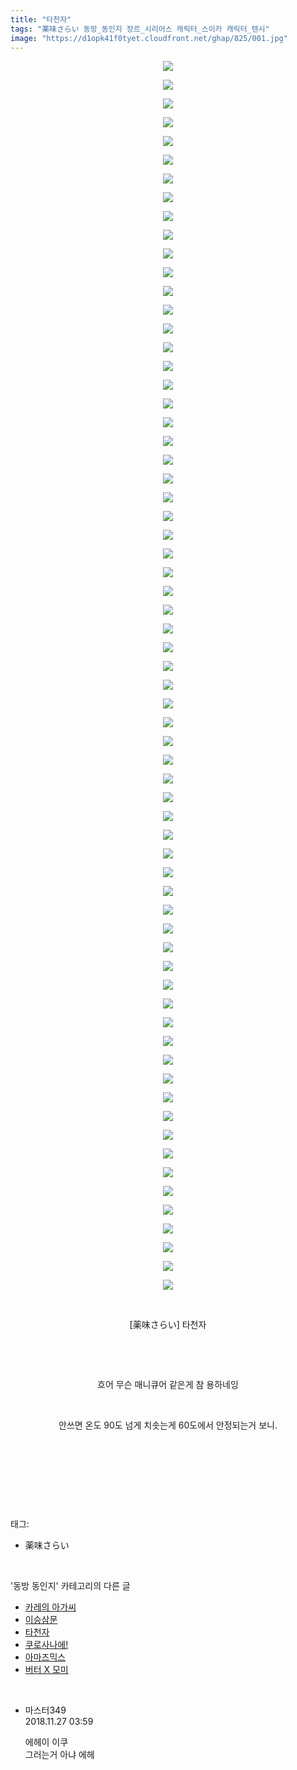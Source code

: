 ```yaml
---
title: "타천자"
tags: "薬味さらい 동방_동인지 장르_시리어스 캐릭터_스이카 캐릭터_텐시"
image: "https://d1opk41f0tyet.cloudfront.net/ghap/825/001.jpg"
---
```

<div class="article">
<p style="text-align: center; clear: none; float: none;"><img src="{{ site.imgserver10 }}/ghap/825/001.jpg"/></p>
<p style="text-align: center; clear: none; float: none;"><img src="{{ site.imgserver10 }}/ghap/825/002.jpg"/></p>
<p style="text-align: center; clear: none; float: none;"><img src="{{ site.imgserver10 }}/ghap/825/003.jpg"/></p>
<p style="text-align: center; clear: none; float: none;"><img src="{{ site.imgserver10 }}/ghap/825/004.jpg"/></p>
<p style="text-align: center; clear: none; float: none;"><img src="{{ site.imgserver10 }}/ghap/825/005.jpg"/></p>
<p style="text-align: center; clear: none; float: none;"><img src="{{ site.imgserver10 }}/ghap/825/006.jpg"/></p>
<p style="text-align: center; clear: none; float: none;"><img src="{{ site.imgserver10 }}/ghap/825/007.jpg"/></p>
<p style="text-align: center; clear: none; float: none;"><img src="{{ site.imgserver10 }}/ghap/825/008.jpg"/></p>
<p style="text-align: center; clear: none; float: none;"><img src="{{ site.imgserver10 }}/ghap/825/009.jpg"/></p>
<p style="text-align: center; clear: none; float: none;"><img src="{{ site.imgserver10 }}/ghap/825/010.jpg"/></p>
<p style="text-align: center; clear: none; float: none;"><img src="{{ site.imgserver10 }}/ghap/825/011.jpg"/></p>
<p style="text-align: center; clear: none; float: none;"><img src="{{ site.imgserver10 }}/ghap/825/012.jpg"/></p>
<p style="text-align: center; clear: none; float: none;"><img src="{{ site.imgserver10 }}/ghap/825/013.jpg"/></p>
<p style="text-align: center; clear: none; float: none;"><img src="{{ site.imgserver10 }}/ghap/825/014.jpg"/></p>
<p style="text-align: center; clear: none; float: none;"><img src="{{ site.imgserver10 }}/ghap/825/015.jpg"/></p>
<p style="text-align: center; clear: none; float: none;"><img src="{{ site.imgserver10 }}/ghap/825/016.jpg"/></p>
<p style="text-align: center; clear: none; float: none;"><img src="{{ site.imgserver10 }}/ghap/825/017.jpg"/></p>
<p style="text-align: center; clear: none; float: none;"><img src="{{ site.imgserver10 }}/ghap/825/018.jpg"/></p>
<p style="text-align: center; clear: none; float: none;"><img src="{{ site.imgserver10 }}/ghap/825/019.jpg"/></p>
<p style="text-align: center; clear: none; float: none;"><img src="{{ site.imgserver10 }}/ghap/825/020.jpg"/></p>
<p style="text-align: center; clear: none; float: none;"><img src="{{ site.imgserver10 }}/ghap/825/021.jpg"/></p>
<p style="text-align: center; clear: none; float: none;"><img src="{{ site.imgserver10 }}/ghap/825/022.jpg"/></p>
<p style="text-align: center; clear: none; float: none;"><img src="{{ site.imgserver10 }}/ghap/825/023.jpg"/></p>
<p style="text-align: center; clear: none; float: none;"><img src="{{ site.imgserver10 }}/ghap/825/024.jpg"/></p>
<p style="text-align: center; clear: none; float: none;"><img src="{{ site.imgserver10 }}/ghap/825/025.jpg"/></p>
<p style="text-align: center; clear: none; float: none;"><img src="{{ site.imgserver10 }}/ghap/825/026.jpg"/></p>
<p style="text-align: center; clear: none; float: none;"><img src="{{ site.imgserver10 }}/ghap/825/027.jpg"/></p>
<p style="text-align: center; clear: none; float: none;"><img src="{{ site.imgserver10 }}/ghap/825/028.jpg"/></p>
<p style="text-align: center; clear: none; float: none;"><img src="{{ site.imgserver10 }}/ghap/825/029.jpg"/></p>
<p style="text-align: center; clear: none; float: none;"><img src="{{ site.imgserver10 }}/ghap/825/030.jpg"/></p>
<p style="text-align: center; clear: none; float: none;"><img src="{{ site.imgserver10 }}/ghap/825/031.jpg"/></p>
<p style="text-align: center; clear: none; float: none;"><img src="{{ site.imgserver10 }}/ghap/825/032.jpg"/></p>
<p style="text-align: center; clear: none; float: none;"><img src="{{ site.imgserver10 }}/ghap/825/033.jpg"/></p>
<p style="text-align: center; clear: none; float: none;"><img src="{{ site.imgserver10 }}/ghap/825/034.jpg"/></p>
<p style="text-align: center; clear: none; float: none;"><img src="{{ site.imgserver10 }}/ghap/825/035.jpg"/></p>
<p style="text-align: center; clear: none; float: none;"><img src="{{ site.imgserver10 }}/ghap/825/036.jpg"/></p>
<p style="text-align: center; clear: none; float: none;"><img src="{{ site.imgserver10 }}/ghap/825/037.jpg"/></p>
<p style="text-align: center; clear: none; float: none;"><img src="{{ site.imgserver10 }}/ghap/825/038.jpg"/></p>
<p style="text-align: center; clear: none; float: none;"><img src="{{ site.imgserver10 }}/ghap/825/039.jpg"/></p>
<p style="text-align: center; clear: none; float: none;"><img src="{{ site.imgserver10 }}/ghap/825/040.jpg"/></p>
<p style="text-align: center; clear: none; float: none;"><img src="{{ site.imgserver10 }}/ghap/825/041.jpg"/></p>
<p style="text-align: center; clear: none; float: none;"><img src="{{ site.imgserver10 }}/ghap/825/042.jpg"/></p>
<p style="text-align: center; clear: none; float: none;"><img src="{{ site.imgserver10 }}/ghap/825/043.jpg"/></p>
<p style="text-align: center; clear: none; float: none;"><img src="{{ site.imgserver10 }}/ghap/825/044.jpg"/></p>
<p style="text-align: center; clear: none; float: none;"><img src="{{ site.imgserver10 }}/ghap/825/045.jpg"/></p>
<p style="text-align: center; clear: none; float: none;"><img src="{{ site.imgserver10 }}/ghap/825/046.jpg"/></p>
<p style="text-align: center; clear: none; float: none;"><img src="{{ site.imgserver10 }}/ghap/825/047.jpg"/></p>
<p style="text-align: center; clear: none; float: none;"><img src="{{ site.imgserver10 }}/ghap/825/048.jpg"/></p>
<p style="text-align: center; clear: none; float: none;"><img src="{{ site.imgserver10 }}/ghap/825/049.jpg"/></p>
<p style="text-align: center; clear: none; float: none;"><img src="{{ site.imgserver10 }}/ghap/825/050.jpg"/></p>
<p style="text-align: center; clear: none; float: none;"><img src="{{ site.imgserver10 }}/ghap/825/051.jpg"/></p>
<p style="text-align: center; clear: none; float: none;"><img src="{{ site.imgserver10 }}/ghap/825/052.jpg"/></p>
<p style="text-align: center; clear: none; float: none;"><img src="{{ site.imgserver10 }}/ghap/825/053.jpg"/></p>
<p style="text-align: center; clear: none; float: none;"><img src="{{ site.imgserver10 }}/ghap/825/054.jpg"/></p>
<p style="text-align: center; clear: none; float: none;"><img src="{{ site.imgserver10 }}/ghap/825/055.jpg"/></p>
<p style="text-align: center; clear: none; float: none;"><img src="{{ site.imgserver10 }}/ghap/825/056.jpg"/></p>
<p style="text-align: center; clear: none; float: none;"><img src="{{ site.imgserver10 }}/ghap/825/057.jpg"/></p>
<p style="text-align: center; clear: none; float: none;"><img src="{{ site.imgserver10 }}/ghap/825/058.jpg"/></p>
<p style="text-align: center; clear: none; float: none;"><img src="{{ site.imgserver10 }}/ghap/825/059.jpg"/></p>
<p style="text-align: center; clear: none; float: none;"><img src="{{ site.imgserver10 }}/ghap/825/060.jpg"/></p>
<p style="text-align: center; clear: none; float: none;"><img src="{{ site.imgserver10 }}/ghap/825/061.jpg"/></p>
<p style="text-align: center; clear: none; float: none;"><img src="{{ site.imgserver10 }}/ghap/825/062.jpg"/></p>
<p style="text-align: center; clear: none; float: none;"><img src="{{ site.imgserver10 }}/ghap/825/063.jpg"/></p>
<p style="text-align: center; clear: none; float: none;"><img src="{{ site.imgserver10 }}/ghap/825/064.jpg"/></p>
<p style="text-align: center; clear: none; float: none;"><img src="{{ site.imgserver10 }}/ghap/825/065.jpg"/></p>
<p style="text-align: center; clear: none; float: none;"><img src="{{ site.imgserver10 }}/ghap/825/066.jpg"/></p>
<p style="text-align: center; clear: none; float: none;"><br/></p>
<p style="text-align: center; clear: none; float: none;">[薬味さらい] 타천자</p>
<p style="text-align: center; clear: none; float: none;"><br/></p>
<p style="text-align: center; clear: none; float: none;"><br/></p>
<p style="text-align: center; clear: none; float: none;">흐어 무슨 매니큐어 같은게 참 용하네잉</p>
<p style="text-align: center; clear: none; float: none;"><br/></p>
<p style="text-align: center; clear: none; float: none;">안쓰면 온도 90도 넘게 치솟는게 60도에서 안정되는거 보니.</p>
<p style="text-align: center; clear: none; float: none;"><br/></p>
<p style="text-align: center; clear: none; float: none;"><br/></p>
<p><br/></p>
</div><br/>
<div class="tagTrail">
<p>태그: </p>
<ul>
<li>薬味さらい</li>
</ul>
</div><br/>
<div class="another">
<p>'동방 동인지' 카테고리의 다른 글</p>
<ul>
<li><a href="/ghap_827">카레의 아가씨</a></li>
<li><a href="/ghap_826">이승삼문</a></li>
<li><a href="/ghap_825">타천자</a></li>
<li><a href="/ghap_823">쿠로사나에!</a></li>
<li><a href="/ghap_822">아마즈믹스</a></li>
<li><a href="/ghap_821">버터 X 모미</a></li>
</ul>
</div><br/>
<div class="cb_module cb_fluid">
<div class="cb_wrt cb_profile">
<div class="comment">
<ul>
<li class="cb_thumb_off" id="comment15379012">
<div class="cb_comment_area">
<div class="cb_info_area">
<div class="cb_section">
<span class="cb_nick_name">마스터349</span>
</div>
<div class="cb_section">
<span class="cb_date">2018.11.27 03:59 </span>
</div>
</div>
<div class="cb_dsc_comment">
<p class="cb_dsc">
											에헤이 이쿠<br/>
그러는거 아냐 에헤
										</p>
</div>
</div></li>
</ul>
</div>
</div><!-- commentList close -->
</div><br/>
